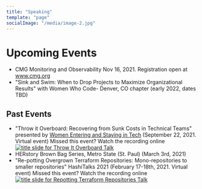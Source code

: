 ```yaml
---
title: "Speaking"
template: "page"
socialImage: "/media/image-2.jpg"
---
```

# Upcoming Events
 * CMG Monitoring and Observability Nov 16, 2021. Registration open at <a href="https://www.cmg.org/2021/02/monitoring-and-observability-november-16/" target="_blank">www.cmg.org</a>
 * "Sink and Swim: When to Drop Projects to Maximize Organizational Results" with Women Who Code- Denver, CO chapter (early 2022, dates TBD)
 
## Past Events
 * "Throw it Overboard: Recovering from Sunk Costs in Technical Teams" presented by <a href="https://www.joinwest.org/" target="_blank">Women Entering and Staying in Tech</a> (September 22, 2021. Virtual event)
   Missed this event? Watch the recording online
   <a href="https://www.youtube.com/watch?v=RT3kUn3xpvI" target="_blank">![title slide for Throw It Overboard Talk](/media/no-sunk-costs.png)</a>
 * HERstory Brown Bag Series, Metro State (St. Paul) (March 3rd, 2021)
 * "Re-potting Overgrown Terraform Repositories: Mono-repositories to smaller repositories" HashiTalks 2021 (February 17-18th, 2021. Virtual event)
   Missed this event? Watch the recording online
   <a href="https://www.youtube.com/watch?v=hLlxOzA3wh8">![title slide for Repotting Terraform Repositories Talk](/media/repotting-overgrown-terraform.png)</a>